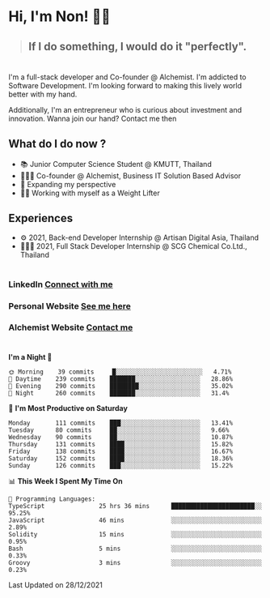 # Hi, I'm Non! 🖐🏻

> ## If I do something, I would do it "perfectly".

#

I'm a full-stack developer and Co-founder @ Alchemist. I'm addicted to Software Development. I'm looking forward to making this lively world better with my hand.

Additionally, I'm an entrepreneur who is curious about investment and innovation. Wanna join our hand? Contact me then

## What do I do now ?

- 📚 Junior Computer Science Student @ KMUTT, Thailand
- 🧑🏻‍💻 Co-founder @ Alchemist, Business IT Solution Based Advisor
- 🌈 Expanding my perspective
- 🏋🏻 Working with myself as a Weight Lifter

## Experiences

- ⚙️ 2021, Back-end Developer Internship @ Artisan Digital Asia, Thailand
- 🧑🏻‍💻 2021, Full Stack Developer Internship @ SCG Chemical Co.Ltd., Thailand

#

### LinkedIn [Connect with me](https://www.linkedin.com/in/non-nontra/)

### Personal Website [See me here](https://nonnontra.com/)

### Alchemist Website [Contact me](https://alchemist-softwarehouse.co/)

#

<!--START_SECTION:waka-->
**I'm a Night 🦉** 

```text
🌞 Morning    39 commits     █░░░░░░░░░░░░░░░░░░░░░░░░   4.71% 
🌆 Daytime    239 commits    ███████░░░░░░░░░░░░░░░░░░   28.86% 
🌃 Evening    290 commits    ████████░░░░░░░░░░░░░░░░░   35.02% 
🌙 Night      260 commits    ███████░░░░░░░░░░░░░░░░░░   31.4%

```
📅 **I'm Most Productive on Saturday** 

```text
Monday       111 commits    ███░░░░░░░░░░░░░░░░░░░░░░   13.41% 
Tuesday      80 commits     ██░░░░░░░░░░░░░░░░░░░░░░░   9.66% 
Wednesday    90 commits     ██░░░░░░░░░░░░░░░░░░░░░░░   10.87% 
Thursday     131 commits    ████░░░░░░░░░░░░░░░░░░░░░   15.82% 
Friday       138 commits    ████░░░░░░░░░░░░░░░░░░░░░   16.67% 
Saturday     152 commits    ████░░░░░░░░░░░░░░░░░░░░░   18.36% 
Sunday       126 commits    ███░░░░░░░░░░░░░░░░░░░░░░   15.22%

```


📊 **This Week I Spent My Time On** 

```text
💬 Programming Languages: 
TypeScript               25 hrs 36 mins      ███████████████████████░░   95.25% 
JavaScript               46 mins             ░░░░░░░░░░░░░░░░░░░░░░░░░   2.89% 
Solidity                 15 mins             ░░░░░░░░░░░░░░░░░░░░░░░░░   0.95% 
Bash                     5 mins              ░░░░░░░░░░░░░░░░░░░░░░░░░   0.33% 
Groovy                   3 mins              ░░░░░░░░░░░░░░░░░░░░░░░░░   0.23%

```


 Last Updated on 28/12/2021
<!--END_SECTION:waka-->
